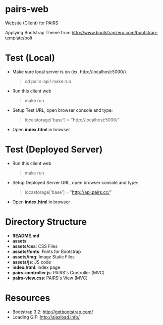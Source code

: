pairs-web
=========

Website (Client) for PAIRS

Applying Bootstrap Theme from http://www.bootstrapzero.com/bootstrap-template/bolt

# Test (Local)
* Make sure local server is on (ex. http://localhost:5000/)
    > cd pairs-api/
    > make run

* Run this client web
    > make run
* Setup Test URL, open browser console and type:
    > localstorage['base'] = "http://localhost:5000/"

* Open **index.html** in browser

# Test (Deployed Server)
* Run this client web
    > make run
* Setup Deployed Server URL, open browser console and type:
    > locastorage['base'] = "http://api.pairs.cc/"
* Open **index.html** in browser

# Directory Structure
* **README.md**
* **assets**
* **assets/css**: CSS Files
* **assets/fonts**: Fonts for Bootstrap
* **assets/img**: Image Static Files
* **assets/js**: JS code
* **index.html**: index page
* **pairs-controller.js**: PAIRS's Controller (MVC)
* **pairs-view.css**: PAIRS's View (MVC)

# Resources

* Bootstrap 3.2: http://getbootstrap.com/
* Loading GIF: http://ajaxload.info/
